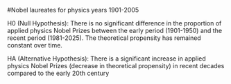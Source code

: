 #Nobel laureates for physics years 1901-2005

H0 (Null Hypothesis): There is no significant difference in the proportion of applied physics Nobel Prizes between the early period (1901-1950) and the recent period (1981-2025). The theoretical propensity has remained constant over time.

HA (Alternative Hypothesis): There is a significant increase in applied physics Nobel Prizes (decrease in theoretical propensity) in recent decades compared to the early 20th century
